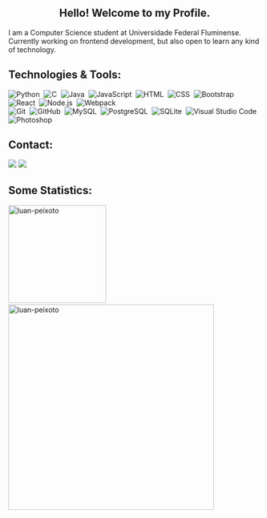 <h2 align="center">Hello! Welcome to my Profile.</h2>
</hr>
<p align="left">I am a Computer Science student at Universidade Federal Fluminense. Currently working on frontend development, but also open to learn any kind of technology.</p>

<h2>Technologies & Tools:</h2>
</hr>


![Python](https://img.shields.io/badge/-Python-05122A?style=flat&logo=python)&nbsp;
![C](https://img.shields.io/badge/-C-05122A?style=flat&logo=C&logoColor=A8B9CC)&nbsp;
![Java](https://img.shields.io/badge/-Java-05122A?style=flat&logo=Java&logoColor=FFA518)&nbsp;
![JavaScript](https://img.shields.io/badge/-JavaScript-05122A?style=flat&logo=javascript)&nbsp;
![HTML](https://img.shields.io/badge/-HTML-05122A?style=flat&logo=HTML5)&nbsp;
![CSS](https://img.shields.io/badge/-CSS-05122A?style=flat&logo=CSS3&logoColor=1572B6)&nbsp;
![Bootstrap](https://img.shields.io/badge/-Bootstrap-05122A?style=flat&logo=bootstrap&logoColor=563D7C)&nbsp;
![React](https://img.shields.io/badge/-React-05122A?style=flat&logo=react)&nbsp;
![Node.js](https://img.shields.io/badge/-Node.js-05122A?style=flat&logo=node.js)&nbsp;
![Webpack](https://img.shields.io/badge/-Webpack-05122A?style=flat&logo=webpack)\
![Git](https://img.shields.io/badge/-Git-05122A?style=flat&logo=git)&nbsp;
![GitHub](https://img.shields.io/badge/-GitHub-05122A?style=flat&logo=github)&nbsp;
![MySQL](https://img.shields.io/badge/-MySQL-05122A?style=flat&logo=mysql)&nbsp;
![PostgreSQL](https://img.shields.io/badge/-PostgreSQL-05122A?style=flat&logo=postgresql)&nbsp;
![SQLite](https://img.shields.io/badge/-SQLite-05122A?style=flat&logo=github)&nbsp;
![Visual Studio Code](https://img.shields.io/badge/-Visual%20Studio%20Code-05122A?style=flat&logo=visual-studio-code&logoColor=007ACC)
![Photoshop](https://img.shields.io/badge/-Photoshop-05122A?style=flat&logo=adobe-photoshop)

<h2>Contact:</h2>
</hr>

<a href="https://www.linkedin.com/in/luan-peixoto-jardim-4989b3205/"><img src="https://img.shields.io/badge/-luan--peixoto--jardim--4989b3205-0077B5?style=flat&logo=Linkedin&logoColor=white"/></a>
<a href="mailto:luan_peixoto@id.uff.br"><img src="https://img.shields.io/badge/-luan_peixoto@id.uff.br-D14836?style=flat&logo=Gmail&logoColor=white"/></a>



<h2>Some Statistics:</h2>
</hr>
<p>
  <img height="195px" src="https://github-readme-stats.vercel.app/api/top-langs?username=luan-peixoto&show_icons=true&locale=en&layout=compact" alt="luan-peixoto" />
  &nbsp;&nbsp;&nbsp;<img width="410px" src="https://github-readme-stats.vercel.app/api?username=luan-peixoto&show_icons=true&locale=en" alt="luan-peixoto" />
</p>